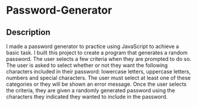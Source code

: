 # Password-Generator

## Description

I made a password generator to practice using JavaScript to achieve a basic task. I built this project to create a program that generates a random password. The user selects a few criteria when they are prompted to do so. The user is asked to select whether or not they want the following characters included in their password: lowercase letters, uppercase  letters, numbers and special characters. The user must select at least one of these categories or they will be shown an error message. Once the user selects the criteria, they are given a randomly generated password using the characters they indicated they wanted to include in the password.

